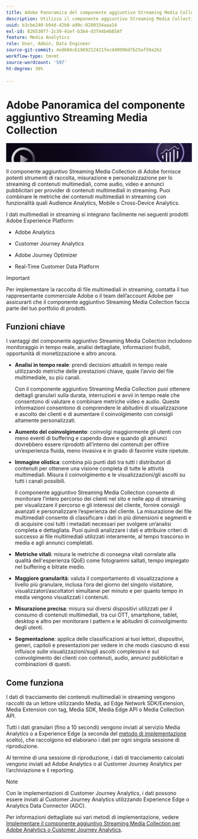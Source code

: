 ```yaml
---
title: Adobe Panoramica del componente aggiuntivo Streaming Media Collection
description: Utilizza il componente aggiuntivo Streaming Media Collection per ottenere informazioni approfondite su contenuti, audio e annunci pubblicitari.
uuid: b3cbe240-b94d-42b8-a99c-0280334aaa14
exl-id: 826530f7-2c39-41ef-b3b4-d3f44b46858f
feature: Media Analytics
role: User, Admin, Data Engineer
source-git-commit: 4ed604cb1969212421fecd40996d7b25af50a2b2
workflow-type: tm+mt
source-wordcount: '597'
ht-degree: 36%

---
```


# Adobe Panoramica del componente aggiuntivo Streaming Media Collection

![Banner](./assets/media_analytics_banner.png)

Il componente aggiuntivo Streaming Media Collection di Adobe fornisce potenti strumenti di raccolta, misurazione e personalizzazione per lo streaming di contenuti multimediali, come audio, video e annunci pubblicitari per provider di contenuti multimediali in streaming. Puoi combinare le metriche dei contenuti multimediali in streaming con funzionalità quali Audience Analytics, Mobile o Cross-Device Analytics.

I dati multimediali in streaming si integrano facilmente nei seguenti prodotti Adobe Experience Platform:

* Adobe Analytics

* Customer Journey Analytics

* Adobe Journey Optimizer

* Real-Time Customer Data Platform

>[!IMPORTANT]
>
>Per implementare la raccolta di file multimediali in streaming, contatta il tuo rappresentante commerciale Adobe o il team dell’account Adobe per assicurarti che il componente aggiuntivo Streaming Media Collection faccia parte del tuo portfolio di prodotti.

## Funzioni chiave

I vantaggi del componente aggiuntivo Streaming Media Collection includono monitoraggio in tempo reale, analisi dettagliate, informazioni fruibili, opportunità di monetizzazione e altro ancora.

* **Analisi in tempo reale**: prendi decisioni attuabili in tempo reale utilizzando metriche delle prestazioni chiave, quale l’avvio del file multimediale, su più canali.

  Con il componente aggiuntivo Streaming Media Collection puoi ottenere dettagli granulari sulla durata, interruzioni e avvii in tempo reale che consentono di valutare e combinare metriche video e audio. Queste informazioni consentono di comprendere le abitudini di visualizzazione e ascolto dei clienti e di aumentare il coinvolgimento con consigli altamente personalizzati.

* **Aumento del coinvolgimento**: coinvolgi maggiormente gli utenti con meno eventi di buffering e capendo dove e quando gli annunci dovrebbero essere riprodotti all’interno dei contenuti per offrire un’esperienza fluida, meno invasiva e in grado di favorire visite ripetute.

* **Immagine olistica**: combina più punti dati tra tutti i distributori di contenuti per ottenere una visione completa di tutte le attività multimediali. Misura il coinvolgimento e le visualizzazioni/gli ascolti su tutti i canali possibili.

  Il componente aggiuntivo Streaming Media Collection consente di monitorare l’intero percorso dei clienti nel sito e nelle app di streaming per visualizzare il percorso e gli interessi del cliente, fornire consigli avanzati e personalizzare l’esperienza del cliente.  La misurazione dei file multimediali consente di classificare i dati in più dimensioni e segmenti e di acquisire così tutti i metadati necessari per svolgere un’analisi completa e dettagliata. Puoi quindi analizzare i dati e attribuire criteri di successo ai file multimediali utilizzati interamente, al tempo trascorso in media e agli annunci completati.

* **Metriche vitali**: misura le metriche di consegna vitali correlate alla qualità dell&#39;esperienza (QoE) come fotogrammi saltati, tempo impiegato nel buffering e bitrate medio.

* **Maggiore granularità**: valuta il comportamento di visualizzazione a livello più granulare, inclusa l’ora del giorno del singolo visitatore, visualizzatori/ascoltatori simultanei per minuto e per quanto tempo in media vengono visualizzati i contenuti.

* **Misurazione precisa**: misura sui diversi dispositivi utilizzati per il consumo di contenuti multimediali, tra cui OTT, smartphone, tablet, desktop e altro per monitorare i pattern e le abitudini di coinvolgimento degli utenti.

* **Segmentazione**: applica delle classificazioni ai tuoi lettori, dispositivi, generi, capitoli e presentazioni per vedere in che modo ciascuno di essi influisce sulle visualizzazioni/sugli ascolti complessivi e sul coinvolgimento dei clienti con contenuti, audio, annunci pubblicitari e combinazioni di questi.


## Come funziona

I dati di tracciamento dei contenuti multimediali in streaming vengono raccolti da un lettore utilizzando Media, ad Edge Network SDK/Extension, Media Extension con tag, Media SDK, Media Edge API o Media Collection API.

Tutti i dati granulari (fino a 10 secondi) vengono inviati al servizio Media Analytics o a Experience Edge (a seconda del [metodo di implementazione](/help/implementation/overview.md) scelto), che raccolgono ed elaborano i dati per ogni singola sessione di riproduzione.

Al termine di una sessione di riproduzione, i dati di tracciamento calcolati vengono inviati ad Adobe Analytics o al Customer Journey Analytics per l’archiviazione e il reporting.

>[!NOTE]
>
>Con le implementazioni di Customer Journey Analytics, i dati possono essere inviati al Customer Journey Analytics utilizzando Experience Edge o Analytics Data Connector (ADC).


Per informazioni dettagliate sui vari metodi di implementazione, vedere [Implementare il componente aggiuntivo Streaming Media Collection per Adobe Analytics o Customer Journey Analytics](/help/implementation/overview.md).
